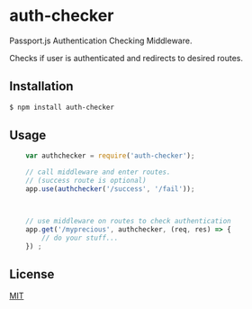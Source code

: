 # auth-checker

Passport.js Authentication Checking Middleware.

Checks if user is authenticated and redirects to desired routes.

## Installation
```bash
$ npm install auth-checker
```

## Usage

```javascript
    var authchecker = require('auth-checker');

    // call middleware and enter routes.
    // (success route is optional)
    app.use(authchecker('/success', '/fail'));



    // use middleware on routes to check authentication
    app.get('/myprecious', authchecker, (req, res) => {
        // do your stuff...
    }) ;
```

## License
[MIT](https://github.com/Jexulie/auth-checker/blob/master/LICENSE)
